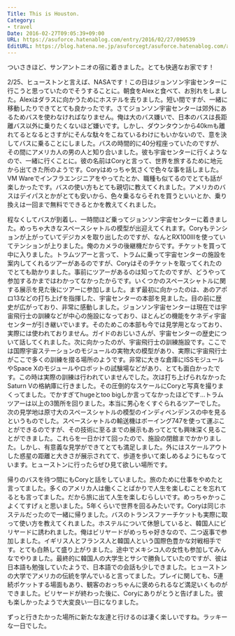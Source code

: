 ```yaml
---
Title: This is Houston.
Category:
- travel
Date: 2016-02-27T09:05:39+09:00
URL: https://asuforce.hatenablog.com/entry/2016/02/27/090539
EditURL: https://blog.hatena.ne.jp/asuforcegt/asuforce.hatenablog.com/atom/entry/10328537792364936937
---
```


<p>ついさきほど、サンアントニオの宿に着きました。とても快適なお家です！</p>
<p>2/25、ヒューストンと言えば、NASAです！この日はジョンソン宇宙センターに行こうと思っていたのでそうすることに。朝食をAlexと食べて、お別れをしました。Alexはダラスに向かうためにホステルを去りました。短い間ですが、一緒に移動したりできてとても良かったです。さてジョンソン宇宙センターは郊外にあるためバスを使わなければなりません。俺は大のバス嫌いで、日本のバスは長距離バス以外に乗りたくないほど嫌いです。しかし、ダウンタウンから40kmも離れてるとなるとさすがにそんな駄々をこねているわけにもいかないので、意を決してバスに乗ることにしました。バスの時間的に40分程座っていたのですが、その間にアメリカ人の男の人と知り合いました。彼も宇宙センターに行くようなので、一緒に行くことに。彼の名前はCoryと言って、世界を旅するために地元から出てきた所のようです。Coryはめっちゃ気さくで色々な事を話しました。VM Wareでインフラエンジニアをやってたとか、職種も似てるのでとても話が楽しかったです。バスの使い方もとても親切に教えてくれました。アメリカのバスはデイパスとかがとても安いから、色々乗るならそれを買うといいとか、乗り換えは一回まで無料でできるとかを教えてくれました。</p>
<p>程なくしてバスが到着し、一時間ほど乗ってジョンソン宇宙センターに着きました。めっちゃ大きなスペースシャトルの模型が出迎えてくれます。Coryもテンションが上がっていてデジカメを取り出したのですが、なんとRX100Ⅲを使っていてテンションが上りました。俺のカメラの後継機だからです。チケットを買って中に入りました。トラムツアーと言って、トラムに乗って宇宙センターの施設を案内してくれるツアーがあるのですが、Coryはそのチケットを取ってくれたのでとても助かりました。事前にツアーがあるのは知ってたのですが、どうやって参加するかまではわかってなかったからです。いくつかのスペースシャトルに関する展示を見た後にツアーに参加しました。まず最初に向かったのは、あのアポロ13などの打ち上げを指揮した、宇宙センターの本部を見ました。目の前に歴史が広がっており、非常に感動しました。ジョンソン宇宙センターは現在では宇宙飛行士の訓練などが中心の施設になっており、ほとんどの機能をケネディ宇宙センターが引き継いでいます。そのためこの本部も今では見学用となっており、実際には使われておりません。ガイドのおじいさんが、宇宙センターの歴史について話してくれました。次に向かったのが、宇宙飛行士の訓練施設です。ここでは国際宇宙ステーションのモジュールの実物大の模型があり、実際に宇宙飛行士がここで多くの訓練を摺る場所のようです。非常に大きな倉庫にISSモジュールやSpace Xのモジュールやロボットの試験場などがあり、とても面白かったです。この時は実際の訓練は行われていませんでした。次は打ち上げられなかったSaturn Vの格納庫に行きました。その圧倒的なスケールにCoryと写真を撮りまくってました。でかすぎてhugeとtoo bigしか言ってなかったほどです...トラムツアーは以上の3箇所を回りました。本当に男心をくすぐられるツアーでした。次の見学地は原寸大のスペースシャトルの模型のインディペンデンスの中を見るというものでした。スペースシャトルの輸送機はボーイング747を使って運ぶことができるのですが、その技術に至るまでの展示もあってとても興味深く見ることができました。これらを一日かけて回ったので、施設の閉館までかかりました。しかし、有意義な見学ができてとても満足しました。外にはスケールアウトした惑星の距離と大きさが展示されてて、歩道を歩いて楽しめるようにもなっています。ヒューストンに行ったらぜひ見て欲しい場所です。</p>
<p>帰りのバスを待つ間にもCoryと話をしていました。旅のために仕事をやめたと言ってました。多くのアメリカ人は働くことばかりで人生を楽しむことを忘れてるとも言ってました。だから旅に出て人生を楽しむらしいです。めっちゃかっこよくてすげぇと思いました。5年くらいで世界を回るみたいです。Coryは同じホステルだったので一緒に帰りました。バスのトランスファーチケットも実際に取って使い方を教えてくれました。ホステルについて休憩していると、韓国人にビリヤードに誘われました。俺はビリヤードがめっちゃ好きなので、二つ返事で参加しました。イギリス人とフランス人と韓国人という国際色豊かな対戦相手です。とても白熱して盛り上がりました。途中でメキシコ人の女性も参加してみんなでやりました。最終的に韓国人の大学生とサシで勝負していたのですが、彼は日本語も勉強していたようで、日本語での会話も少しできました。ヒューストンの大学でアメリカの伝統を学んでいると言ってました。プレイに関しても、5連続ポケットする場面もあり、観客のおっちゃんに褒められるなど満足いくものができました。ビリヤードが終わった後に、Coryにありがとうと告げました。彼も楽しかったようで大変良い一日になりました。</p>
<p>ずっと行きたかった場所に新たな友達と行けるのは凄く楽しいですね。ラッキーな一日でした。</p>
